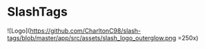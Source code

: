 # SlashTags
![Logo](https://github.com/CharltonC98/slash-tags/blob/master/app/src/assets/slash_logo_outerglow.png =250x)

